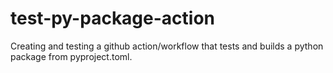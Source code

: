# test-py-package-action
Creating and testing a github action/workflow that tests and builds a python package from pyproject.toml.
